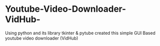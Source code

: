 # Youtube-Video-Downloader-VidHub-
Using python and its library tkinter &amp; pytube created this simple GUI Based youtube video downloader (VidHub)
